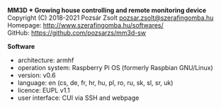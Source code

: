 **MM3D * Growing house controlling and remote monitoring device**  
Copyright (C) 2018-2021 Pozsár Zsolt <pozsar.zsolt@szerafingomba.hu>  
Homepage: <http://www.szerafingomba.hu/softwares/>  
GitHub: <https://github.com/pozsarzs/mm3d-sw>

**Software**

 - architecture:       armhf
 - operation system:   Raspberry Pi OS (formerly Raspbian GNU/Linux)
 - version:            v0.6
 - language:           en (cs, de, fr, hr, hu, pl, ro, ru, sk, sl, sr, uk)
 - licence:            EUPL v1.1
 - user interface:     CUI via SSH and webpage
